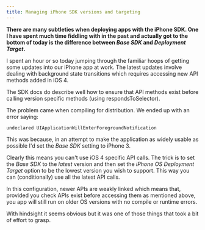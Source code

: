 ```yaml
---
title: Managing iPhone SDK versions and targeting
---
```


**There are many subtleties when deploying apps with the iPhone SDK. One I have spent much time fiddling with in the past and actually got to the bottom of today is the difference between *Base SDK* and *Deployment Target*.**

I spent an hour or so today jumping through the familiar hoops of getting some updates into our iPhone app at work. The latest updates involve dealing with background state transitions which requires accessing new API methods added in iOS 4.

The SDK docs do describe well how to ensure that API methods exist before calling version specific methods (using respondsToSelector).

The problem came when compiling for distribution. We ended up with an error saying:

	undeclared UIApplicationWillEnterForegroundNotification
	
This was because, in an attempt to make the application as widely usable as possible I'd set the *Base SDK* setting to iPhone 3.

Clearly this means you can't use iOS 4 specific API calls. The trick is to set the *Base SDK* to the *latest* version and then set the *iPhone OS Deployment Target* option to be the lowest version you wish to support. This way you can (conditionally) use all the latest API calls. 

In this configuration, newer APIs are weakly linked which means that, provided you check APIs exist before accessing them as mentioned above, you app will still run on older OS versions with no compile or runtime errors.

With hindsight it seems obvious but it was one of those things that took a bit of effort to grasp.